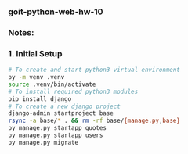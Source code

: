 ### goit-python-web-hw-10

### Notes:
### 1. Initial Setup
```bash
# To create and start python3 virtual environment
py -m venv .venv
source .venv/bin/activate
# To install required python3 modules
pip install django
# To create a new django project
django-admin startproject base
rsync -a base/* . && rm -rf base/{manage.py,base}
py manage.py startapp quotes
py manage.py startapp users
py manage.py migrate
```
